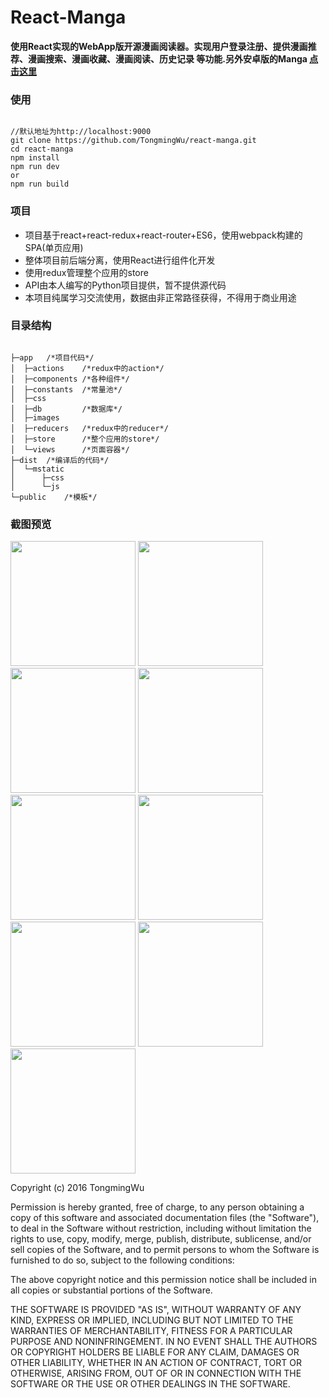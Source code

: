 # React-Manga
**使用React实现的WebApp版开源漫画阅读器。实现用户登录注册、提供漫画推荐、漫画搜索、漫画收藏、漫画阅读、历史记录
  等功能.另外安卓版的Manga [点击这里](https://github.com/TongmingWu/Manga)**
<br/>

### 使用
<pre><code>
//默认地址为http://localhost:9000
git clone https://github.com/TongmingWu/react-manga.git
cd react-manga
npm install
npm run dev
or
npm run build
</code></pre>

### 项目
* 项目基于react+react-redux+react-router+ES6，使用webpack构建的SPA(单页应用)
* 整体项目前后端分离，使用React进行组件化开发
* 使用redux管理整个应用的store
* API由本人编写的Python项目提供，暂不提供源代码
* 本项目纯属学习交流使用，数据由非正常路径获得，不得用于商业用途

### 目录结构
<pre><code>
├─app   /*项目代码*/
│  ├─actions    /*redux中的action*/
│  ├─components /*各种组件*/
│  ├─constants  /*常量池*/
│  ├─css
│  ├─db         /*数据库*/
│  ├─images
│  ├─reducers   /*redux中的reducer*/
│  ├─store      /*整个应用的store*/
│  └─views      /*页面容器*/
├─dist  /*编译后的代码*/
│  └─mstatic
│      ├─css
│      └─js
└─public    /*模板*/
</code></pre>

### 截图预览
<img src="https://github.com/TongmingWu/react-manga/blob/master/screenshot/首页.JPG?raw=true" width="200"/>
<img src="https://github.com/TongmingWu/react-manga/blob/master/screenshot/首页1.JPG?raw=true" width="200"/>
<img src="https://github.com/TongmingWu/react-manga/blob/master/screenshot/分类.JPG?raw=true" width="200"/>
<img src="https://github.com/TongmingWu/react-manga/blob/master/screenshot/收藏.JPG?raw=true" width="200"/>
<img src="https://github.com/TongmingWu/react-manga/blob/master/screenshot/搜索.JPG?raw=true" width="200"/>
<img src="https://github.com/TongmingWu/react-manga/blob/master/screenshot/注册.JPG?raw=true" width="200"/>
<img src="https://github.com/TongmingWu/react-manga/blob/master/screenshot/登录.JPG?raw=true" width="200"/>
<img src="https://github.com/TongmingWu/react-manga/blob/master/screenshot/详情页.JPG?raw=true" width="200"/>
<img src="https://github.com/TongmingWu/react-manga/blob/master/screenshot/阅读.JPG?raw=true" width="200"/>



Copyright (c) 2016 TongmingWu

Permission is hereby granted, free of charge, to any person obtaining a copy
of this software and associated documentation files (the "Software"), to deal
in the Software without restriction, including without limitation the rights
to use, copy, modify, merge, publish, distribute, sublicense, and/or sell
copies of the Software, and to permit persons to whom the Software is
furnished to do so, subject to the following conditions:

The above copyright notice and this permission notice shall be included in all
copies or substantial portions of the Software.

THE SOFTWARE IS PROVIDED "AS IS", WITHOUT WARRANTY OF ANY KIND, EXPRESS OR
IMPLIED, INCLUDING BUT NOT LIMITED TO THE WARRANTIES OF MERCHANTABILITY,
FITNESS FOR A PARTICULAR PURPOSE AND NONINFRINGEMENT. IN NO EVENT SHALL THE
AUTHORS OR COPYRIGHT HOLDERS BE LIABLE FOR ANY CLAIM, DAMAGES OR OTHER
LIABILITY, WHETHER IN AN ACTION OF CONTRACT, TORT OR OTHERWISE, ARISING FROM,
OUT OF OR IN CONNECTION WITH THE SOFTWARE OR THE USE OR OTHER DEALINGS IN THE
SOFTWARE.
